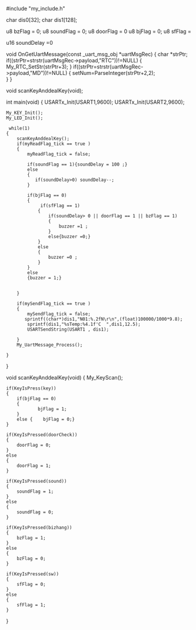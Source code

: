 #include "my_include.h"


char dis0[32];
char dis1[128];

u8 bzFlag  = 0;
u8 soundFlag  = 0;
u8 doorFlag  = 0
u8 bjFlag  = 0;
u8 sfFlag  = 

u16 soundDelay =0

void OnGetUartMessage(const _uart_msg_obj *uartMsgRec)
{
    char *strPtr;
    if((strPtr=strstr(uartMsgRec->payload,"RTC"))!=NULL)
    {
        My_RTC_SetStr(strPtr+3);
    }
    if((strPtr=strstr(uartMsgRec->payload,"MD"))!=NULL)
    {
        setNum=ParseInteger(strPtr+2,2);  
    }
}   

void scanKeyAnddealKey(void);

int main(void)
{
    USARTx_Init(USART1,9600);
    USARTx_Init(USART2,9600);
    
    My_KEY_Init();
    My_LED_Init();
    
     while(1)
    {
        scanKeyAnddealKey();
        if(myReadFlag_tick == true )
        {
            myReadFlag_tick = false;
                        
            if(soundFlag == 1){soundDelay = 100 ;} 
            else
            {
               if(soundDelay>0) soundDelay--;
            }                
            
            if(bjFlag == 0)
            {                    
                 if(sfFlag == 1) 
                {
                    if(soundDelay> 0 || doorFlag == 1 || bzFlag == 1) 
                    {
                        buzzer =1 ;
                    }    
                    else{buzzer =0;}
                }
                else
                {
                    buzzer =0 ;
                }                   
            }
            else
            {buzzer = 1;}


        }

        if(mySendFlag_tick == true )
        {
            mySendFlag_tick = false;
           sprintf((char*)dis1,"N01:%.2fN\r\n",(float)100000/1000*9.8);              
            sprintf(dis1,"%sTemp:%4.1f'C  ",dis1,12.5);           
            USARTSendString(USART1 , dis1);
            
        }
        My_UartMessage_Process();
        
    }
}


void scanKeyAnddealKey(void)
{
    My_KeyScan();
    
    if(KeyIsPress(key))
    {      
        if(bjFlag == 0)
        {
                bjFlag = 1;
        }
        else {    bjFlag = 0;}            
    }

    if(KeyIsPressed(doorCheck)) 
    {      
        doorFlag = 0;        
    }
    else
    {
        doorFlag = 1;
    }

    if(KeyIsPressed(sound))
    {      
        soundFlag = 1;
    }
    else
    {
        soundFlag = 0;        
    }

    if(KeyIsPressed(bizhang))
    {      
        bzFlag = 1;
    }
    else
    {
        bzFlag = 0;        
    }        

    if(KeyIsPressed(sw)) 
    {      
        sfFlag = 0;
    }
    else
    {
        sfFlag = 1;
    }            
}
